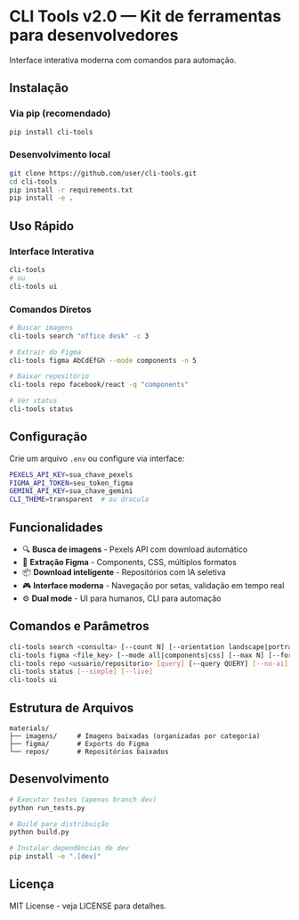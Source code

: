 # CLI Tools v2.0 — Kit de ferramentas para desenvolvedores

Interface interativa moderna com comandos para automação.

## Instalação

### Via pip (recomendado)
```bash
pip install cli-tools
```

### Desenvolvimento local
```bash
git clone https://github.com/user/cli-tools.git
cd cli-tools
pip install -r requirements.txt
pip install -e .
```

## Uso Rápido

### Interface Interativa
```bash
cli-tools
# ou
cli-tools ui
```

### Comandos Diretos
```bash
# Buscar imagens
cli-tools search "office desk" -c 3

# Extrair do Figma  
cli-tools figma AbCdEfGh --mode components -n 5

# Baixar repositório
cli-tools repo facebook/react -q "components"

# Ver status
cli-tools status
```

## Configuração

Crie um arquivo `.env` ou configure via interface:

```bash
PEXELS_API_KEY=sua_chave_pexels
FIGMA_API_TOKEN=seu_token_figma  
GEMINI_API_KEY=sua_chave_gemini
CLI_THEME=transparent  # ou dracula
```

## Funcionalidades

- 🔍 **Busca de imagens** - Pexels API com download automático
- 🎨 **Extração Figma** - Components, CSS, múltiplos formatos
- 📦 **Download inteligente** - Repositórios com IA seletiva
- 🎮 **Interface moderna** - Navegação por setas, validação em tempo real
- ⚙️ **Dual mode** - UI para humanos, CLI para automação

## Comandos e Parâmetros

```bash
cli-tools search <consulta> [--count N] [--orientation landscape|portrait|square] [--output DIR]
cli-tools figma <file_key> [--mode all|components|css] [--max N] [--format png|jpg|svg] [--output DIR]  
cli-tools repo <usuario/repositorio> [query] [--query QUERY] [--no-ai] [--all] [--output DIR]
cli-tools status [--simple] [--live]
cli-tools ui
```

## Estrutura de Arquivos

```
materials/
├── imagens/     # Imagens baixadas (organizadas por categoria)
├── figma/       # Exports do Figma  
└── repos/       # Repositórios baixados
```

## Desenvolvimento

```bash
# Executar testes (apenas branch dev)
python run_tests.py

# Build para distribuição
python build.py

# Instalar dependências de dev
pip install -e ".[dev]"
```

## Licença

MIT License - veja LICENSE para detalhes.
